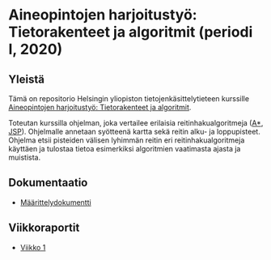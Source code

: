 # Aineopintojen harjoitustyö: Tietorakenteet ja algoritmit (periodi I, 2020)

## Yleistä

Tämä on repositorio Helsingin yliopiston tietojenkäsittelytieteen kurssille [Aineopintojen harjoitustyö: Tietorakenteet ja algoritmit](https://tiralabra.github.io/2020_p1/index).

Toteutan kurssilla ohjelman, joka vertailee erilaisia reitinhakualgoritmeja ([A*](https://en.wikipedia.org/wiki/A*_search_algorithm), [JSP](https://en.wikipedia.org/wiki/Jump_point_search)). Ohjelmalle annetaan syötteenä kartta sekä reitin alku- ja loppupisteet. Ohjelma etsii pisteiden välisen lyhimmän reitin eri reitinhakualgoritmeja käyttäen ja tulostaa tietoa esimerkiksi algoritmien vaatimasta ajasta ja muistista.

## Dokumentaatio

* [Määrittelydokumentti](https://github.com/joonaspartanen/tiralabra-polunraivaaja/blob/master/dokumentaatio/maarittelydokumentti.md)

## Viikkoraportit

* [Viikko 1](https://github.com/joonaspartanen/tiralabra-polunraivaaja/blob/master/dokumentaatio/viikkoraportit/vk1.md)
